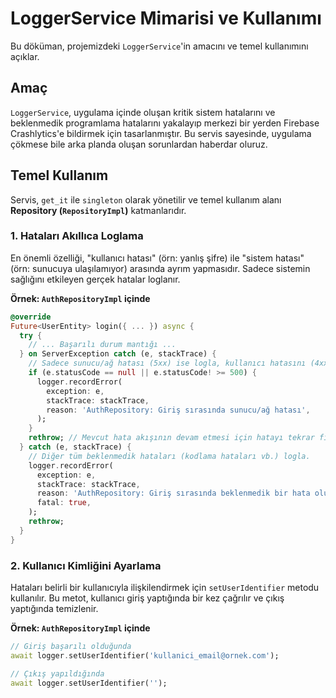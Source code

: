 # LoggerService Mimarisi ve Kullanımı

Bu döküman, projemizdeki `LoggerService`'in amacını ve temel kullanımını açıklar.

## Amaç

`LoggerService`, uygulama içinde oluşan kritik sistem hatalarını ve beklenmedik programlama hatalarını yakalayıp merkezi bir yerden Firebase Crashlytics'e bildirmek için tasarlanmıştır. Bu servis sayesinde, uygulama çökmese bile arka planda oluşan sorunlardan haberdar oluruz.

## Temel Kullanım

Servis, `get_it` ile `singleton` olarak yönetilir ve temel kullanım alanı **Repository (`RepositoryImpl`)** katmanlarıdır.

### 1. Hataları Akıllıca Loglama

En önemli özelliği, "kullanıcı hatası" (örn: yanlış şifre) ile "sistem hatası" (örn: sunucuya ulaşılamıyor) arasında ayrım yapmasıdır. Sadece sistemin sağlığını etkileyen gerçek hatalar loglanır.

**Örnek: `AuthRepositoryImpl` içinde**
```dart
@override
Future<UserEntity> login({ ... }) async {
  try {
    // ... Başarılı durum mantığı ...
  } on ServerException catch (e, stackTrace) {
    // Sadece sunucu/ağ hatası (5xx) ise logla, kullanıcı hatasını (4xx) loglama.
    if (e.statusCode == null || e.statusCode! >= 500) {
      logger.recordError(
        exception: e,
        stackTrace: stackTrace,
        reason: 'AuthRepository: Giriş sırasında sunucu/ağ hatası',
      );
    }
    rethrow; // Mevcut hata akışının devam etmesi için hatayı tekrar fırlat.
  } catch (e, stackTrace) {
    // Diğer tüm beklenmedik hataları (kodlama hataları vb.) logla.
    logger.recordError(
      exception: e,
      stackTrace: stackTrace,
      reason: 'AuthRepository: Giriş sırasında beklenmedik bir hata oluştu',
      fatal: true,
    );
    rethrow;
  }
}
```

### 2. Kullanıcı Kimliğini Ayarlama

Hataları belirli bir kullanıcıyla ilişkilendirmek için `setUserIdentifier` metodu kullanılır. Bu metot, kullanıcı giriş yaptığında bir kez çağrılır ve çıkış yaptığında temizlenir.

**Örnek: `AuthRepositoryImpl` içinde**
```dart
// Giriş başarılı olduğunda
await logger.setUserIdentifier('kullanici_email@ornek.com');

// Çıkış yapıldığında
await logger.setUserIdentifier('');
``` 
